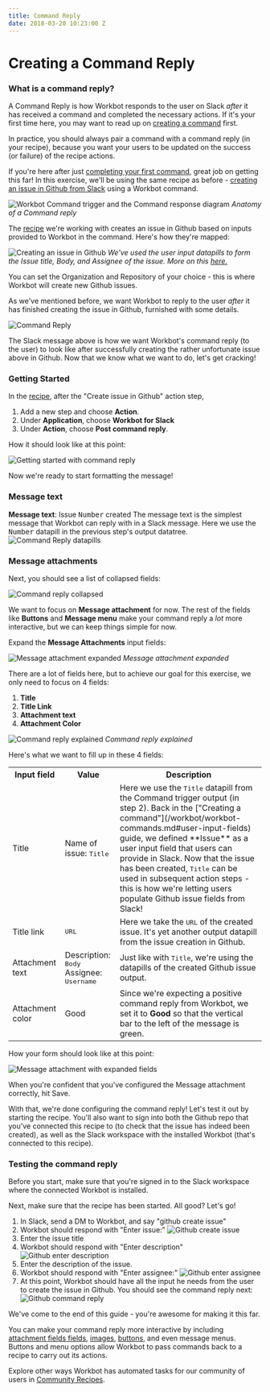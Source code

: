 ```yaml
---
title: Command Reply
date: 2018-03-20 10:23:00 Z
---
```


# Creating a Command Reply
### What is a command reply?
A Command Reply is how Workbot responds to the user on Slack *after* it has received a command and completed the necessary actions. If it's your first time here, you may want to read up on [creating a command](/workbot/workbot-commands.md) first.

In practice, you should always pair a command with a command reply (in your recipe), because you want your users to be updated on the success (or failure) of the recipe actions.

If you're here after just [completing your first command](/workbot/workbot-commands.md), great job on getting this far! In this exercise, we'll be using the same recipe as before - [creating an issue in Github from Slack](https://www.workato.com/recipes/663926-create-an-issue-on-github-from-slack-using-workbot#recipe) using a Workbot command.


![Workbot Command trigger and the Command response diagram](~@img/workbot/workbot-actions/anatomy-of-a-command-reply-1.gif)
*Anatomy of a Command reply*

The [recipe](https://www.workato.com/recipes/663926-create-an-issue-on-github-from-slack-using-workbot#recipe) we're working with creates an issue in Github based on inputs provided to Workbot in the command. Here's how they're mapped:

![Creating an issue in Github](~@img/workbot/workbot-actions/create-issue-github-1.png)
*We've used the user input datapills to form the Issue title, Body, and Assignee of the issue. More on this [here.](/workbot/workbot-commands.md#user-input-fields)*

You can set the Organization and Repository of your choice - this is where Workbot will create new Github issues.

As we've mentioned before, we want Workbot to reply to the user *after* it has finished creating the issue in Github, furnished with some details.

![Command Reply](~@img/workbot/workbot-actions/command-reply-1.png)

The Slack message above is how we want Workbot's command reply (to the user) to look like after successfully creating the rather unfortunate issue above in Github. Now that we know what we want to do, let's get cracking!

### Getting Started

In the [recipe](https://www.workato.com/recipes/663926-create-an-issue-on-github-from-slack-using-workbot#recipe), after the "Create issue in Github" action step,
1. Add a new step and choose **Action**.
2. Under **Application**, choose **Workbot for Slack**
3. Under **Action**, choose **Post command reply**.

How it should look like at this point:

![Getting started with command reply](~@img/workbot/workbot-actions/getting-started-with-command-reply-1.png)

Now we're ready to start formatting the message!

### Message text
**Message text**: Issue <kbd>Number</kbd> created
The message text is the simplest message that Workbot can reply with in a Slack message. Here we use the <kbd>Number</kbd> datapill in the previous step's output datatree.
![Command Reply datapills](~@img/workbot/workbot-actions/command-reply-datapills-1.png)

### Message attachments
Next, you should see a list of collapsed fields:

![Command reply collapsed](~@img/workbot/workbot-actions/command-reply-collapsed-1.png)

We want to focus on **Message attachment** for now. The rest of the fields like **Buttons** and **Message menu** make your command reply a *lot* more interactive, but we can keep things simple for now.

Expand the **Message Attachments** input fields:

![Message attachment expanded](~@img/workbot/workbot-actions/message-attachments-expanded-1.png)
*Message attachment expanded*

There are a lot of fields here, but to achieve our goal for this exercise, we only need to focus on 4 fields:
1. **Title**
2. **Title Link**
3. **Attachment text**
4. **Attachment Color**

![Command reply explained](~@img/workbot/workbot-actions/command-reply-explained-1.png)
*Command reply explained*

Here's what we want to fill up in these 4 fields:

<table class="unchanged rich-diff-level-one">
    <tbody>
        <tr>
            <th>Input field</th>
            <th>Value</th>
            <th>Description</th>
        </tr>
        <tr>
          <td>Title</td>
          <td>Name of issue: <kbd>Title</kbd></td>
          <td>
          Here we use the <kbd>Title</kbd> datapill from the Command trigger output (in step 2). Back in the ["Creating a command"](/workbot/workbot-commands.md#user-input-fields) guide, we defined **Issue** as a user input field that users can provide in Slack. Now that the issue has been created, <kbd>Title</kbd> can be used in subsequent action steps - this is how we're letting users populate Github issue fields from Slack!
          </td>
        </tr>
        <tr>
          <td>Title link</td>
          <td><kbd>URL</kbd></td>
          <td>
            Here we take the <kbd>URL</kbd> of the created issue. It's yet another output datapill from the issue creation in Github.
          </td>
        </tr>
        <tr>
          <td>Attachment text</td>
          <td>
            Description: <kbd>Body</kbd><br>Assignee: <kbd>Username</kbd><br>
          </td>
          <td>
            Just like with <kbd>Title</kbd>, we're using the datapills of the created Github issue output.
          </td>
        <tr>
          <td>Attachment color</td>
          <td>Good</td>
          <td>
            Since we're expecting a positive command reply from Workbot, we set it to <b>Good</b> so that the vertical bar to the left of the message is green.
          </td>
        </tr>
      </tbody>
    </table>
How your form should look like at this point:

![Message attachment with expanded fields](~@img/workbot/workbot-actions/message-format-expanded-with-fields-1.png)

When you're confident that you've configured the Message attachment correctly, hit Save.

With that, we're done configuring the command reply! Let's test it out by starting the recipe. You'll also want to sign into both the Github repo that you've connected this recipe to (to check that the issue has indeed been created), as well as the Slack workspace with the installed Workbot (that's connected to this recipe).

### Testing the command reply

Before you start, make sure that you're signed in to the Slack workspace where the connected Workbot is installed.

Next, make sure that the recipe has been started. All good? Let's go!

1. In Slack, send a DM to Workbot, and say "github create issue"
2. Workbot should respond with "Enter issue:"
![Github create issue](~@img/workbot/workbot-actions/github-create-issue-1.png)
3. Enter the issue title
4. Workbot should respond with "Enter description"
![Github enter description](~@img/workbot/workbot-actions/github-enter-description-1.png)
5. Enter the description of the issue.
6. Workbot should respond with "Enter assignee:"
![Github enter assignee](~@img/workbot/workbot-actions/github-enter-assignee-1.png)
7. At this point, Workbot should have all the input he needs from the user to create the issue in Github. You should see the command reply next:
![Github command reply](~@img/workbot/workbot-actions/github-command-reply-1.png)

We've come to the end of this guide - you're awesome for making it this far.

You can make your command reply more interactive by including [attachment fields fields](/connectors/slack.md#example-message-with-attachment), [images](/connectors/slack.md#example-message-with-attachment), [buttons](/connectors/slack.md#using-slack-message-buttons), and even message menus. Buttons and menu options allow Workbot to pass commands back to a recipe to carry out its actions.

Explore other ways Workbot has automated tasks for our community of users in [Community Recipes](https://www.workato.com/recipes/browse?q=workbot).
